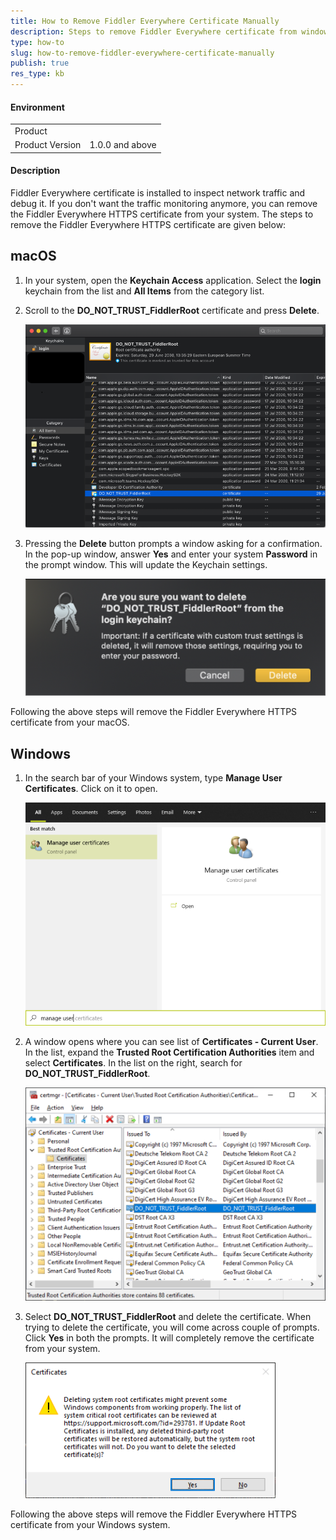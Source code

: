 ```yaml
---
title: How to Remove Fiddler Everywhere Certificate Manually
description: Steps to remove Fiddler Everywhere certificate from windows and macOS manually
type: how-to
slug: how-to-remove-fiddler-everywhere-certificate-manually
publish: true
res_type: kb
---
```


#### Environment

|   |   |
|---|---|
| Product   |
| Product Version | 1.0.0 and above  |

#### Description

Fiddler Everywhere certificate is installed to inspect network traffic and debug it. If you don't want the traffic monitoring anymore, you can remove the Fiddler Everywhere HTTPS certificate from your system. The steps to remove the Fiddler Everywhere HTTPS certificate are given below: 

## macOS 

1. In your system, open the __Keychain Access__ application. Select the __login__ keychain from the list and __All Items__ from the category list. 

2. Scroll to the __DO_NOT_TRUST_FiddlerRoot__ certificate and press __Delete__.

    ![macOS 1st & 2nd Step](../images/kb/remove-manually/keychain-access-login-and-do-not-trust-fiddlerroot-delete.png)

3. Pressing the __Delete__ button prompts a window asking for a confirmation. In the pop-up window, answer __Yes__ and enter your system __Password__ in the prompt window. This will update the Keychain settings. 

    ![macOS 3rd Step to delete Fiddler Everywhere Certificate](../images/kb/remove-manually/select-yes-to-delete-fiddler-everywhere-certificate-from-macos.png)

Following the above steps will remove the Fiddler Everywhere HTTPS certificate from your macOS. 

## Windows 

1. In the search bar of your Windows system, type __Manage User Certificates__. Click on it to open. 

    ![Manage User Certificates](../images/kb/remove-manually/manage-user-certificate-using-start-menu.png)

2. A window opens where you can see list of __Certificates - Current User__. In the list, expand the __Trusted Root Certification Authorities__ item and select __Certificates__. In the list on the right, search for __DO_NOT_TRUST_FiddlerRoot__.

    ![Certificates - Current User](../images/kb/remove-manually/certificates-current-user-trusted-root-certification.png)

3. Select __DO_NOT_TRUST_FiddlerRoot__ and delete the certificate. When trying to delete the certificate, you will come across couple of prompts. Click __Yes__ in both the prompts. It will completely remove the certificate from your system. 

    ![Delete Fiddler Everywhere](../images/kb/remove-manually/select-do-not-trust-fiddlerroot-and-press-yes.png)

Following the above steps will remove the Fiddler Everywhere HTTPS certificate from your Windows system. 